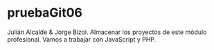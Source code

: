 # pruebaGit06
Julián Alcalde & Jorge Bizoi.
Almacenar los proyectos de este módulo profesional.
Vamos a trabajar con JavaScript y PHP.
